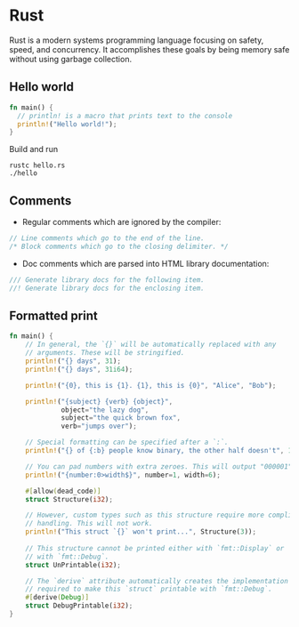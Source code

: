 # Rust

Rust is a modern systems programming language focusing on safety, speed, and concurrency. It accomplishes these goals by being memory safe without using garbage collection.

## Hello world

```rust
fn main() {
  // println! is a macro that prints text to the console
  println!("Hello world!");
}
```

Build and run

```shell
rustc hello.rs
./hello
```

## Comments

- Regular comments which are ignored by the compiler:

```rust
// Line comments which go to the end of the line.
/* Block comments which go to the closing delimiter. */
```

- Doc comments which are parsed into HTML library documentation:

```rust
/// Generate library docs for the following item.
//! Generate library docs for the enclosing item.
```

## Formatted print

```rust
fn main() {
    // In general, the `{}` will be automatically replaced with any
    // arguments. These will be stringified.
    println!("{} days", 31);
    println!("{} days", 31i64);

    println!("{0}, this is {1}. {1}, this is {0}", "Alice", "Bob");

    println!("{subject} {verb} {object}",
             object="the lazy dog",
             subject="the quick brown fox",
             verb="jumps over");

    // Special formatting can be specified after a `:`.
    println!("{} of {:b} people know binary, the other half doesn't", 1, 2);

    // You can pad numbers with extra zeroes. This will output "000001".
    println!("{number:0>width$}", number=1, width=6);

    #[allow(dead_code)]
    struct Structure(i32);

    // However, custom types such as this structure require more complicated
    // handling. This will not work.
    println!("This struct `{}` won't print...", Structure(3));
    
    // This structure cannot be printed either with `fmt::Display` or
    // with `fmt::Debug`.
    struct UnPrintable(i32);

    // The `derive` attribute automatically creates the implementation
    // required to make this `struct` printable with `fmt::Debug`.
    #[derive(Debug)]
    struct DebugPrintable(i32);
}
```
